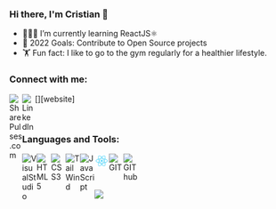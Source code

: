 ### Hi there, I'm Cristian 👋

- 🧑🏽‍💻 I’m currently learning ReactJS⚛️ 
- 🥅 2022 Goals: Contribute to Open Source projects
- 🏋️ Fun fact: I like to go to the gym regularly for a healthier lifestyle.

### Connect with me:

[<img align="left" alt="SharePulses.com" width="23px" src="https://cdn-icons-png.flaticon.com/128/3178/3178285.png">][website]
[<img align="left" alt="LinkedIn" width="23px" src="https://cdn-icons-png.flaticon.com/128/2626/2626273.png">][linkedin]

<br />

### Languages and Tools:

<img align="left" alt="VisualStudio" width="26px" src="https://cdn-icons-png.flaticon.com/128/906/906324.png">
<img align="left" alt="HTML5" width="26px" src="https://cdn-icons-png.flaticon.com/128/5968/5968267.png">
<img align="left" alt="CSS3" width="26px" src="https://cdn-icons-png.flaticon.com/128/919/919826.png">
<img align="left" alt="TailWind" width="26px" src="https://img.icons8.com/fluency/344/tailwind_css.png">
<img align="left" alt="JavaScript" width="26px" src="https://raw.githubusercontent.com/jmnote/z-icons/master/svg/javascript.svg">
<img align="left" alt="ReactJS" width="26px" src="https://raw.githubusercontent.com/github/explore/80688e429a7d4ef2fca1e82350fe8e3517d3494d/topics/react/react.png">
<img align="left" alt="GIT" width="26px" src="https://raw.githubusercontent.com/jmnote/z-icons/master/svg/git.svg">
<img align="left" alt="GIThub" width="26px" src="https://raw.githubusercontent.com/jmnote/z-icons/master/svg/github.svg">

<br />
<br />

[linkedin]: https://www.linkedin.com/in/cristian-dicu-56a8741a5/   
<br />
<img src="https://github-readme-stats.vercel.app/api?username=dicucristiann&show_icons=true&theme=aura"/>
